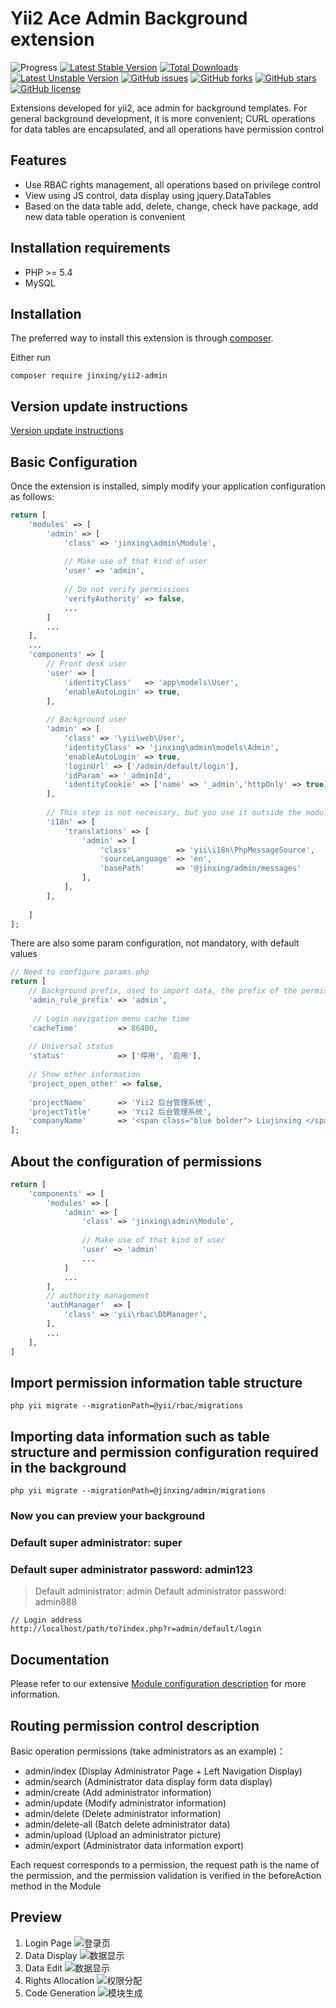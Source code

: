 Yii2 Ace Admin Background extension
===================================

![Progress](http://progressed.io/bar/100?title=completed) 
[![Latest Stable Version](https://poser.pugx.org/jinxing/yii2-admin/v/stable)](https://packagist.org/packages/jinxing/yii2-admin)
[![Total Downloads](https://poser.pugx.org/jinxing/yii2-admin/downloads)](https://packagist.org/packages/jinxing/yii2-admin)
[![Latest Unstable Version](https://poser.pugx.org/jinxing/yii2-admin/v/unstable)](https://packagist.org/packages/jinxing/yii2-admin)
[![GitHub issues](https://img.shields.io/github/issues/myloveGy/yii2-admin.svg)](https://github.com/myloveGy/yii2-admin/issues)
[![GitHub forks](https://img.shields.io/github/forks/myloveGy/yii2-admin.svg)](https://github.com/myloveGy/yii2-admin/network)
[![GitHub stars](https://img.shields.io/github/stars/myloveGy/yii2-admin.svg)](https://github.com/myloveGy/yii2-admin/stargazers)
[![GitHub license](https://img.shields.io/github/license/myloveGy/yii2-admin.svg)](https://github.com/myloveGy/yii2-admin/blob/master/LICENSE.md)

Extensions developed for yii2, ace admin for background templates. For general background development, it is more convenient; CURL operations for data tables are encapsulated, and all operations have permission control

## Features

* Use RBAC rights management, all operations based on privilege control
* View using JS control, data display using jquery.DataTables
* Based on the data table add, delete, change, check have package, add new data table operation is convenient

## Installation requirements

* PHP >= 5.4
* MySQL

## Installation

The preferred way to install this extension is through [composer](http://getcomposer.org/download/).

Either run
```
composer require jinxing/yii2-admin
```
## Version update instructions

[Version update instructions](https://mylovegy.github.io/yii2-admin/?page=change)

Basic Configuration
-------------------

Once the extension is installed, simply modify your application configuration as follows:

```php
return [
    'modules' => [
        'admin' => [
            'class' => 'jinxing\admin\Module',
            
            // Make use of that kind of user
            'user' => 'admin',
            
            // Do not verify permissions
            'verifyAuthority' => false,
            ...
        ]
        ...
    ],
    ...
    'components' => [
        // Front desk user
        'user' => [
            'identityClass'   => 'app\models\User',
            'enableAutoLogin' => true,
        ],
        
        // Background user
        'admin' => [
            'class' => '\yii\web\User',
            'identityClass' => 'jinxing\admin\models\Admin',
            'enableAutoLogin' => true,
            'loginUrl' => ['/admin/default/login'],
            'idParam' => '_adminId',
            'identityCookie' => ['name' => '_admin','httpOnly' => true],
        ],
        
        // This step is not necessary, but you use it outside the module. The controller, view in the module must be added!
        'i18n' => [
            'translations' => [
                'admin' => [
                    'class'          => 'yii\i18n\PhpMessageSource',
                    'sourceLanguage' => 'en',
                    'basePath'       => '@jinxing/admin/messages'
                ],
            ],
        ],
                
    ]
];
```

There are also some param configuration, not mandatory, with default values

```php
// Need to configure params.php
return [
    // Background prefix, used to import data, the prefix of the permission name; currently there is no good solution, all use this configuration item
    'admin_rule_prefix' => 'admin', 
    
     // Login navigation menu cache time
    'cacheTime'         => 86400,    
    
    // Universal status                       
    'status'            => ['停用', '启用'],
    
    // Show other information
    'project_open_other' => false,
               
    'projectName'       => 'Yii2 后台管理系统',              
    'projectTitle'      => 'Yii2 后台管理系统',
    'companyName'       => '<span class="blue bolder"> Liujinxing </span> Yii2 Admin 项目 &copy; 2016-2018',  
];
```

About the configuration of permissions
------------------------------------------
```php
return [
    'components' => [
        'modules' => [
            'admin' => [
                'class' => 'jinxing\admin\Module',
                
                // Make use of that kind of user
                'user' => 'admin'
                ...
            ]
            ...
        ],
        // authority management
        'authManager'  => [
            'class' => 'yii\rbac\DbManager',
        ],
        ...
    ],
]
```

## Import permission information table structure
```
php yii migrate --migrationPath=@yii/rbac/migrations
```

## Importing data information such as table structure and permission configuration required in the background
```
php yii migrate --migrationPath=@jinxing/admin/migrations
```

### Now you can preview your background
### Default super administrator: super
### Default super administrator password: admin123

> Default administrator: admin 
Default administrator password: admin888
```
// Login address
http://localhost/path/to?index.php?r=admin/default/login
```

## Documentation

Please refer to our extensive [Module configuration description](https://github.com/myloveGy/yii2-admin/wiki/2.Module-configuration) for more information.

## Routing permission control description

Basic operation permissions (take administrators as an example)：

* admin/index       (Display Administrator Page + Left Navigation Display)
* admin/search      (Administrator data display form data display)
* admin/create      (Add administrator information)
* admin/update      (Modify administrator information)
* admin/delete      (Delete administrator information)
* admin/delete-all  (Batch delete administrator data)
* admin/upload      (Upload an administrator picture)
* admin/export      (Administrator data information export)

Each request corresponds to a permission, the request path is the name of the permission, and the permission validation is verified in the beforeAction method in the Module

## Preview

1. Login Page
![登录页](https://mylovegy.github.io/yii2-admin/docs/images/docs-login.png)
2. Data Display
![数据显示](https://mylovegy.github.io/yii2-admin/docs/images/docs-data.png)
3. Data Edit
![数据显示](https://mylovegy.github.io/yii2-admin/docs/images/docs-update.png)
4. Rights Allocation
![权限分配](https://mylovegy.github.io/yii2-admin/docs/images/docs-auth.png)
5. Code Generation
![模块生成](https://mylovegy.github.io/yii2-admin/docs/images/docs-code.png)